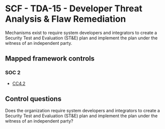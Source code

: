 # SCF - TDA-15 - Developer Threat Analysis & Flaw Remediation
Mechanisms exist to require system developers and integrators to create a Security Test and Evaluation (ST&E) plan and implement the plan under the witness of an independent party. 
## Mapped framework controls
### SOC 2
- [CC4.2](../soc2/cc42.md)
  
## Control questions
Does the organization require system developers and integrators to create a Security Test and Evaluation (ST&E) plan and implement the plan under the witness of an independent party? 
  